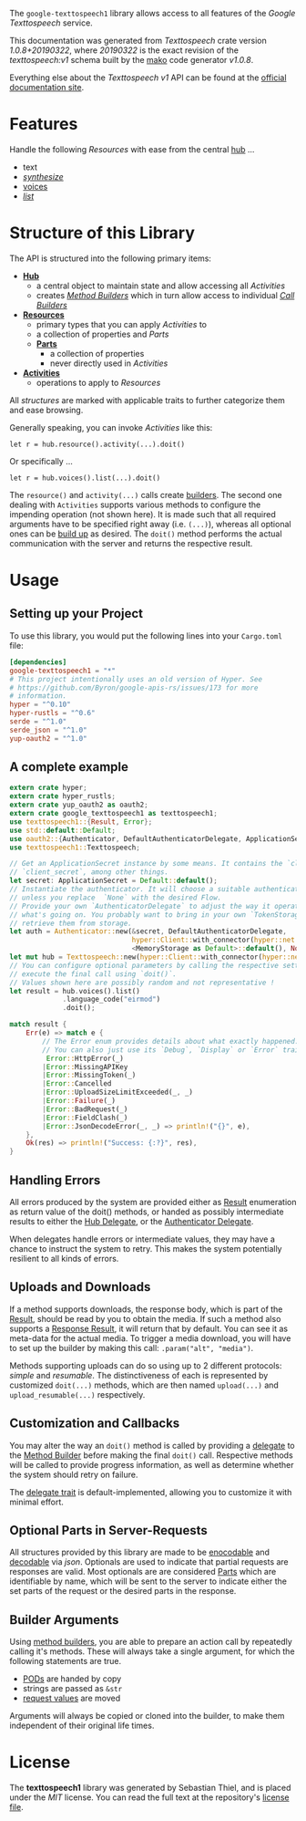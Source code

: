 <!---
DO NOT EDIT !
This file was generated automatically from 'src/mako/api/README.md.mako'
DO NOT EDIT !
-->
The `google-texttospeech1` library allows access to all features of the *Google Texttospeech* service.

This documentation was generated from *Texttospeech* crate version *1.0.8+20190322*, where *20190322* is the exact revision of the *texttospeech:v1* schema built by the [mako](http://www.makotemplates.org/) code generator *v1.0.8*.

Everything else about the *Texttospeech* *v1* API can be found at the
[official documentation site](https://cloud.google.com/text-to-speech/).
# Features

Handle the following *Resources* with ease from the central [hub](https://docs.rs/google-texttospeech1/1.0.8+20190322/google_texttospeech1/struct.Texttospeech.html) ... 

* text
 * [*synthesize*](https://docs.rs/google-texttospeech1/1.0.8+20190322/google_texttospeech1/struct.TextSynthesizeCall.html)
* [voices](https://docs.rs/google-texttospeech1/1.0.8+20190322/google_texttospeech1/struct.Voice.html)
 * [*list*](https://docs.rs/google-texttospeech1/1.0.8+20190322/google_texttospeech1/struct.VoiceListCall.html)




# Structure of this Library

The API is structured into the following primary items:

* **[Hub](https://docs.rs/google-texttospeech1/1.0.8+20190322/google_texttospeech1/struct.Texttospeech.html)**
    * a central object to maintain state and allow accessing all *Activities*
    * creates [*Method Builders*](https://docs.rs/google-texttospeech1/1.0.8+20190322/google_texttospeech1/trait.MethodsBuilder.html) which in turn
      allow access to individual [*Call Builders*](https://docs.rs/google-texttospeech1/1.0.8+20190322/google_texttospeech1/trait.CallBuilder.html)
* **[Resources](https://docs.rs/google-texttospeech1/1.0.8+20190322/google_texttospeech1/trait.Resource.html)**
    * primary types that you can apply *Activities* to
    * a collection of properties and *Parts*
    * **[Parts](https://docs.rs/google-texttospeech1/1.0.8+20190322/google_texttospeech1/trait.Part.html)**
        * a collection of properties
        * never directly used in *Activities*
* **[Activities](https://docs.rs/google-texttospeech1/1.0.8+20190322/google_texttospeech1/trait.CallBuilder.html)**
    * operations to apply to *Resources*

All *structures* are marked with applicable traits to further categorize them and ease browsing.

Generally speaking, you can invoke *Activities* like this:

```Rust,ignore
let r = hub.resource().activity(...).doit()
```

Or specifically ...

```ignore
let r = hub.voices().list(...).doit()
```

The `resource()` and `activity(...)` calls create [builders][builder-pattern]. The second one dealing with `Activities` 
supports various methods to configure the impending operation (not shown here). It is made such that all required arguments have to be 
specified right away (i.e. `(...)`), whereas all optional ones can be [build up][builder-pattern] as desired.
The `doit()` method performs the actual communication with the server and returns the respective result.

# Usage

## Setting up your Project

To use this library, you would put the following lines into your `Cargo.toml` file:

```toml
[dependencies]
google-texttospeech1 = "*"
# This project intentionally uses an old version of Hyper. See
# https://github.com/Byron/google-apis-rs/issues/173 for more
# information.
hyper = "^0.10"
hyper-rustls = "^0.6"
serde = "^1.0"
serde_json = "^1.0"
yup-oauth2 = "^1.0"
```

## A complete example

```Rust
extern crate hyper;
extern crate hyper_rustls;
extern crate yup_oauth2 as oauth2;
extern crate google_texttospeech1 as texttospeech1;
use texttospeech1::{Result, Error};
use std::default::Default;
use oauth2::{Authenticator, DefaultAuthenticatorDelegate, ApplicationSecret, MemoryStorage};
use texttospeech1::Texttospeech;

// Get an ApplicationSecret instance by some means. It contains the `client_id` and 
// `client_secret`, among other things.
let secret: ApplicationSecret = Default::default();
// Instantiate the authenticator. It will choose a suitable authentication flow for you, 
// unless you replace  `None` with the desired Flow.
// Provide your own `AuthenticatorDelegate` to adjust the way it operates and get feedback about 
// what's going on. You probably want to bring in your own `TokenStorage` to persist tokens and
// retrieve them from storage.
let auth = Authenticator::new(&secret, DefaultAuthenticatorDelegate,
                              hyper::Client::with_connector(hyper::net::HttpsConnector::new(hyper_rustls::TlsClient::new())),
                              <MemoryStorage as Default>::default(), None);
let mut hub = Texttospeech::new(hyper::Client::with_connector(hyper::net::HttpsConnector::new(hyper_rustls::TlsClient::new())), auth);
// You can configure optional parameters by calling the respective setters at will, and
// execute the final call using `doit()`.
// Values shown here are possibly random and not representative !
let result = hub.voices().list()
             .language_code("eirmod")
             .doit();

match result {
    Err(e) => match e {
        // The Error enum provides details about what exactly happened.
        // You can also just use its `Debug`, `Display` or `Error` traits
         Error::HttpError(_)
        |Error::MissingAPIKey
        |Error::MissingToken(_)
        |Error::Cancelled
        |Error::UploadSizeLimitExceeded(_, _)
        |Error::Failure(_)
        |Error::BadRequest(_)
        |Error::FieldClash(_)
        |Error::JsonDecodeError(_, _) => println!("{}", e),
    },
    Ok(res) => println!("Success: {:?}", res),
}

```
## Handling Errors

All errors produced by the system are provided either as [Result](https://docs.rs/google-texttospeech1/1.0.8+20190322/google_texttospeech1/enum.Result.html) enumeration as return value of 
the doit() methods, or handed as possibly intermediate results to either the 
[Hub Delegate](https://docs.rs/google-texttospeech1/1.0.8+20190322/google_texttospeech1/trait.Delegate.html), or the [Authenticator Delegate](https://docs.rs/yup-oauth2/*/yup_oauth2/trait.AuthenticatorDelegate.html).

When delegates handle errors or intermediate values, they may have a chance to instruct the system to retry. This 
makes the system potentially resilient to all kinds of errors.

## Uploads and Downloads
If a method supports downloads, the response body, which is part of the [Result](https://docs.rs/google-texttospeech1/1.0.8+20190322/google_texttospeech1/enum.Result.html), should be
read by you to obtain the media.
If such a method also supports a [Response Result](https://docs.rs/google-texttospeech1/1.0.8+20190322/google_texttospeech1/trait.ResponseResult.html), it will return that by default.
You can see it as meta-data for the actual media. To trigger a media download, you will have to set up the builder by making
this call: `.param("alt", "media")`.

Methods supporting uploads can do so using up to 2 different protocols: 
*simple* and *resumable*. The distinctiveness of each is represented by customized 
`doit(...)` methods, which are then named `upload(...)` and `upload_resumable(...)` respectively.

## Customization and Callbacks

You may alter the way an `doit()` method is called by providing a [delegate](https://docs.rs/google-texttospeech1/1.0.8+20190322/google_texttospeech1/trait.Delegate.html) to the 
[Method Builder](https://docs.rs/google-texttospeech1/1.0.8+20190322/google_texttospeech1/trait.CallBuilder.html) before making the final `doit()` call. 
Respective methods will be called to provide progress information, as well as determine whether the system should 
retry on failure.

The [delegate trait](https://docs.rs/google-texttospeech1/1.0.8+20190322/google_texttospeech1/trait.Delegate.html) is default-implemented, allowing you to customize it with minimal effort.

## Optional Parts in Server-Requests

All structures provided by this library are made to be [enocodable](https://docs.rs/google-texttospeech1/1.0.8+20190322/google_texttospeech1/trait.RequestValue.html) and 
[decodable](https://docs.rs/google-texttospeech1/1.0.8+20190322/google_texttospeech1/trait.ResponseResult.html) via *json*. Optionals are used to indicate that partial requests are responses 
are valid.
Most optionals are are considered [Parts](https://docs.rs/google-texttospeech1/1.0.8+20190322/google_texttospeech1/trait.Part.html) which are identifiable by name, which will be sent to 
the server to indicate either the set parts of the request or the desired parts in the response.

## Builder Arguments

Using [method builders](https://docs.rs/google-texttospeech1/1.0.8+20190322/google_texttospeech1/trait.CallBuilder.html), you are able to prepare an action call by repeatedly calling it's methods.
These will always take a single argument, for which the following statements are true.

* [PODs][wiki-pod] are handed by copy
* strings are passed as `&str`
* [request values](https://docs.rs/google-texttospeech1/1.0.8+20190322/google_texttospeech1/trait.RequestValue.html) are moved

Arguments will always be copied or cloned into the builder, to make them independent of their original life times.

[wiki-pod]: http://en.wikipedia.org/wiki/Plain_old_data_structure
[builder-pattern]: http://en.wikipedia.org/wiki/Builder_pattern
[google-go-api]: https://github.com/google/google-api-go-client

# License
The **texttospeech1** library was generated by Sebastian Thiel, and is placed 
under the *MIT* license.
You can read the full text at the repository's [license file][repo-license].

[repo-license]: https://github.com/Byron/google-apis-rsblob/master/LICENSE.md

